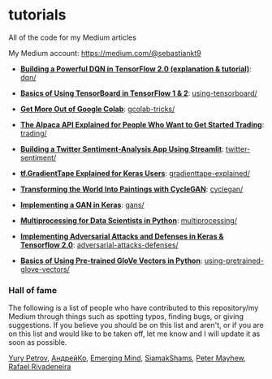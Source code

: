 # tutorials
All of the code for my Medium articles

My Medium account: https://medium.com/@sebastiankt9

* [**Building a Powerful DQN in TensorFlow 2.0 (explanation & tutorial)**](https://medium.com/analytics-vidhya/building-a-powerful-dqn-in-tensorflow-2-0-explanation-tutorial-d48ea8f3177a): [dqn/](dqn/)

* [**Basics of Using TensorBoard in TensorFlow 1 & 2**](https://medium.com/analytics-vidhya/basics-of-using-tensorboard-in-tensorflow-1-2-b715b068ac5a): [using-tensorboard/](using-tensorboard/)

* [**Get More Out of Google Colab**](https://medium.com/analytics-vidhya/get-more-out-of-google-colab-5bf9d9519a56): [gcolab-tricks/](gcolab-tricks/)

* [**The Alpaca API Explained for People Who Want to Get Started Trading**](https://medium.com/analytics-vidhya/the-alpaca-api-explained-for-people-who-want-to-get-started-trading-7e57f0af7a): [trading/](trading/)

* [**Building a Twitter Sentiment-Analysis App Using Streamlit**](https://medium.com/analytics-vidhya/building-a-twitter-sentiment-analysis-app-using-streamlit-d16e9f5591f8): [twitter-sentiment/](twitter-sentiment/)

* [**tf.GradientTape Explained for Keras Users**](https://medium.com/analytics-vidhya/tf-gradienttape-explained-for-keras-users-cc3f06276f22): [gradienttape-explained/](gradienttape-explained/)

* [**Transforming the World Into Paintings with CycleGAN**](https://medium.com/analytics-vidhya/transforming-the-world-into-paintings-with-cyclegan-6748c0b85632): [cyclegan/](cyclegan/)

* [**Implementing a GAN in Keras**](https://medium.com/analytics-vidhya/implementing-a-gan-in-keras-d6c36bc6ab5f): [gans/](gans/)

* [**Multiprocessing for Data Scientists in Python**](https://medium.com/analytics-vidhya/multiprocessing-for-data-scientists-in-python-427b2ff93af1): [multiprocessing/](multiprocessing/)

* [**Implementing Adversarial Attacks and Defenses in Keras & Tensorflow 2.0**](https://medium.com/analytics-vidhya/implementing-adversarial-attacks-and-defenses-in-keras-tensorflow-2-0-cab6120c5715): [adversarial-attacks-defenses/](adversarial-attacks-defenses/)

* [**Basics of Using Pre-trained GloVe Vectors in Python**](https://medium.com/analytics-vidhya/basics-of-using-pre-trained-glove-vectors-in-python-d38905f356db): [using-pretrained-glove-vectors/](using-pretrained-glove-vectors/)



### Hall of fame

The following is a list of people who have contributed to this repository/my Medium through things such as spotting typos, finding bugs, or giving suggestions.  If you believe you should be on this list and aren't, or if you are on this list and would like to be taken off, let me know and I will update it as soon as possible.

[Yury Petrov](https://medium.com/@petrovy1 "Yury Petrov's Medium - Mar 30"), [АндрейКо](https://github.com/Alster "АндрейКо's GitHub - Mar 26"), [Emerging Mind](https://medium.com/@emergingmind "Emerging Mind's Medium - Mar 18"), [SiamakShams](https://github.com/SiamakShams "SiamakSham's GitHub - Mar 8"), [Peter Mayhew](https://medium.com/@petermayhew_40839 "Peter Mayhew's Medium - Jan 5"), [Rafael Rivadeneira](https://github.com/rafariva "Rafael Rivadeneir's GitHub - Dec 17")
